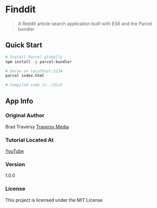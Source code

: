 # Finddit

> A Reddit article search application built with ES6 and the Parcel bundler

## Quick Start

```bash
# Install Parcel globally
npm install -g parcel-bundler

# Serve on localhost:1234
parcel index.html

# Compiled code in ./dist
```

## App Info

### Original Author

Brad Traversy
[Traversy Media](http://www.traversymedia.com)

### Tutorial Located At

[YouTube](https://www.youtube.com/watch?v=VITzIZB-bXU)

### Version

1.0.0

### License

This project is licensed under the MIT License
